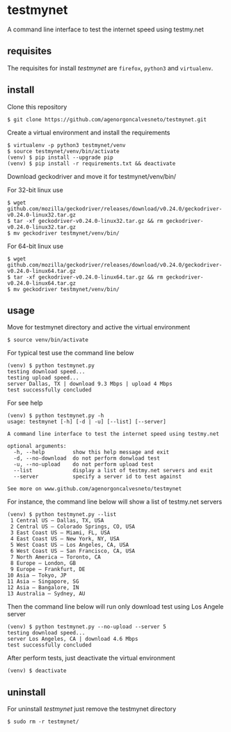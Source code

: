 # testmynet

A command line interface to test the internet speed using testmy.net


## requisites

The requisites for install *testmynet* are ```firefox```, ```python3``` and ```virtualenv```.


## install

Clone this repository
```shell
$ git clone https://github.com/agenorgoncalvesneto/testmynet.git
```

Create a virtual environment and install the requirements
```shell
$ virtualenv -p python3 testmynet/venv
$ source testmynet/venv/bin/activate
(venv) $ pip install --upgrade pip
(venv) $ pip install -r requirements.txt && deactivate
```

Download geckodriver and move it for testmynet/venv/bin/

For 32-bit linux use
```shell
$ wget github.com/mozilla/geckodriver/releases/download/v0.24.0/geckodriver-v0.24.0-linux32.tar.gz
$ tar -xf geckodriver-v0.24.0-linux32.tar.gz && rm geckodriver-v0.24.0-linux32.tar.gz
$ mv geckodriver testmynet/venv/bin/
```

For 64-bit linux use
```shell
$ wget github.com/mozilla/geckodriver/releases/download/v0.24.0/geckodriver-v0.24.0-linux64.tar.gz
$ tar -xf geckodriver-v0.24.0-linux64.tar.gz && rm geckodriver-v0.24.0-linux64.tar.gz
$ mv geckodriver testmynet/venv/bin/
```


## usage

Move for testmynet directory and active the virtual environment
```shell
$ source venv/bin/activate
```

For typical test use the command line below
```shell
(venv) $ python testmynet.py
testing download speed...
testing upload speed...
server Dallas, TX | download 9.3 Mbps | upload 4 Mbps
test successfully concluded
```

For see help
```shell
(venv) $ python testmynet.py -h
usage: testmynet [-h] [-d | -u] [--list] [--server]

A command line interface to test the internet speed using testmy.net

optional arguments:
  -h, --help         show this help message and exit
  -d, --no-download  do not perform donwload test
  -u, --no-upload    do not perform upload test
  --list             display a list of testmy.net servers and exit
  --server           specify a server id to test against

See more on www.github.com/agenorgoncalvesneto/testmynet
```

For instance, the command line below  will show a list of testmy.net servers
```shell
(venv) $ python testmynet.py --list
 1 Central US — Dallas, TX, USA
 2 Central US — Colorado Springs, CO, USA
 3 East Coast US — Miami, FL, USA
 4 East Coast US — New York, NY, USA
 5 West Coast US — Los Angeles, CA, USA
 6 West Coast US — San Francisco, CA, USA
 7 North America — Toronto, CA
 8 Europe — London, GB
 9 Europe — Frankfurt, DE
10 Asia — Tokyo, JP
11 Asia — Singapore, SG
12 Asia — Bangalore, IN
13 Australia — Sydney, AU
```

Then the command line below will run only download test using Los Angele server
```shell
(venv) $ python testmynet.py --no-upload --server 5
testing download speed...
server Los Angeles, CA | download 4.6 Mbps
test successfully concluded
```

After perform tests, just deactivate the virtual environment
```shell
(venv) $ deactivate
```


## uninstall

For uninstall *testmynet* just remove the testmynet directory

```shell
$ sudo rm -r testmynet/
```

